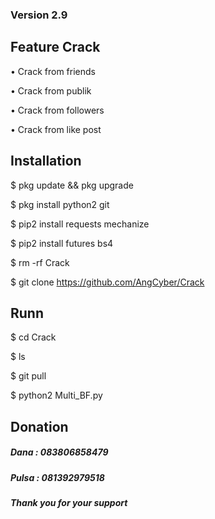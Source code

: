 ### Version 2.9
## Feature Crack
•  Crack from friends

•  Crack from publik

•  Crack from followers

•  Crack from like post

## Installation
$ pkg update && pkg upgrade

$ pkg install python2 git

$ pip2 install requests mechanize

$ pip2 install futures bs4

$ rm -rf Crack

$ git clone https://github.com/AngCyber/Crack

## Runn
$ cd Crack

$ ls

$ git pull

$ python2 Multi_BF.py

## Donation
##### Dana  : 083806858479
##### Pulsa : 081392979518
##### Thank you for your support
